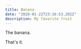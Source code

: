 ```yaml
---
title: Banana
date: "2020-01-22T23:16:53.202Z"
description: My favorite fruit
---
```


The banana.

That's it.
